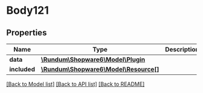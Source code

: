 # Body121

## Properties
Name | Type | Description | Notes
------------ | ------------- | ------------- | -------------
**data** | [**\Rundum\Shopware6\Model\Plugin**](Plugin.md) |  | [optional] 
**included** | [**\Rundum\Shopware6\Model\Resource[]**](Resource.md) |  | [optional] 

[[Back to Model list]](../../README.md#documentation-for-models) [[Back to API list]](../../README.md#documentation-for-api-endpoints) [[Back to README]](../../README.md)

